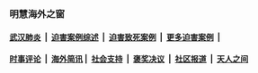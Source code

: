 
### 明慧海外之窗

####  [武汉肺炎](indexes/365.md?t=05221000) &nbsp;|&nbsp;  [迫害案例综述](indexes/328.md?t=05221000) &nbsp;|&nbsp; [迫害致死案例](indexes/277.md?t=05221000)  &nbsp;|&nbsp; [更多迫害案例](indexes/81.md?t=05221000)  &nbsp;|&nbsp; 
####  [时事评论](indexes/19.md?t=05221000) &nbsp;|&nbsp; [海外简讯](indexes/245.md?t=05221000)&nbsp;|&nbsp;  [社会支持](indexes/140.md?t=05221000) &nbsp;|&nbsp; [褒奖决议](indexes/282.md?t=05221000) &nbsp;|&nbsp; [社区报道](indexes/91.md?t=05221000)  &nbsp;|&nbsp; [天人之间](indexes/78.md?t=05221000) 

